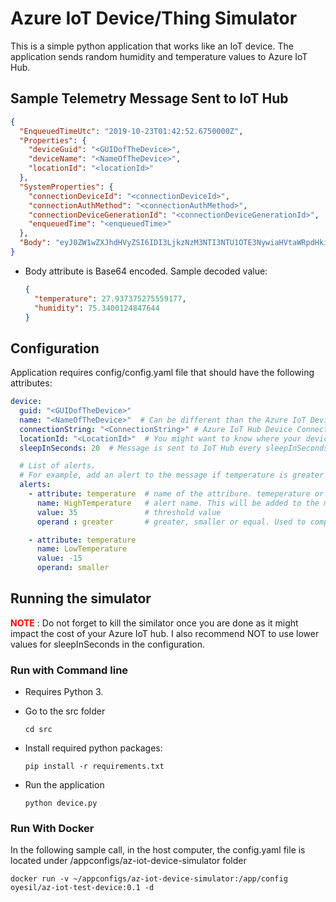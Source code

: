 #  Azure IoT Device/Thing Simulator 

This is a simple python application that works like an IoT device. The application sends random humidity and temperature values to Azure IoT Hub.

## Sample Telemetry Message Sent to IoT Hub

```json
{
  "EnqueuedTimeUtc": "2019-10-23T01:42:52.6750000Z",
  "Properties": {
    "deviceGuid": "<GUIDofTheDevice>",
    "deviceName": "<NameOfTheDevice>",
    "locationId": "<locationId>"
  },
  "SystemProperties": {
    "connectionDeviceId": "<connectionDeviceId>",
    "connectionAuthMethod": "<connectionAuthMethod>",
    "connectionDeviceGenerationId": "<connectionDeviceGenerationId>",
    "enqueuedTime": "<enqueuedTime>"
  },
  "Body": "eyJ0ZW1wZXJhdHVyZSI6IDI3LjkzNzM3NTI3NTU1OTE3NywiaHVtaWRpdHkiOiA3NS4zNDAwMTI0ODQ3NjQ0fQ=="
}
```

- Body attribute is Base64 encoded. Sample decoded value: 
  ```json
  {
    "temperature": 27.937375275559177,
    "humidity": 75.3400124847644
  }
  ```


## Configuration

Application requires config/config.yaml file that should have the following attributes:

```yaml
device:
  guid: "<GUIDofTheDevice>"
  name: "<NameOfTheDevice>"  # Can be different than the Azure IoT Device
  connectionString: "<ConnectionString>" # Azure IoT Hub Device Connection string
  locationId: "<LocationId>"  # You might want to know where your device is located
  sleepInSeconds: 20  # Message is sent to IoT Hub every sleepInSeconds

  # List of alerts. 
  # For example, add an alert to the message if temperature is greater than 35 
  alerts:   
    - attribute: temperature  # name of the attribure. temeperature or humidity
      name: HighTemperature   # alert name. This will be added to the message sent to IoT hub
      value: 35               # threshold value
      operand : greater       # greater, smaller or equal. Used to compare actual value with threshold value

    - attribute: temperature
      name: LowTemperature
      value: -15
      operand: smaller 

```

## Running the simulator 

<font color=#ff0000>**NOTE**</font> : Do not forget to kill the similator once you are done as it might impact the cost of your Azure IoT hub. I also recommend NOT to use lower values for sleepInSeconds in the configuration.

### Run with Command line

- Requires Python 3. 

- Go to the src folder
  ```shell
  cd src
  ```

- Install required python packages:
  ```shell
  pip install -r requirements.txt
  ```

- Run the application
  ```shell
  python device.py
  ```
  

### Run With Docker

In the following sample call, in the host computer, the config.yaml file is located under /appconfigs/az-iot-device-simulator folder

```shell
docker run -v ~/appconfigs/az-iot-device-simulator:/app/config oyesil/az-iot-test-device:0.1 -d 
```







